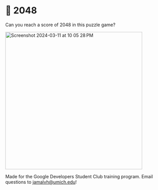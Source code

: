 # 🧩 2048
Can you reach a score of 2048 in this puzzle game? 

<img width="428" alt="Screenshot 2024-03-11 at 10 05 28 PM" src="https://github.com/jamalvh/2048/assets/113135025/e420a0ed-6602-4ae3-bf55-f33e9d59fd45">

Made for the Google Developers Student Club training program. Email questions to jamalvh@umich.edu!
